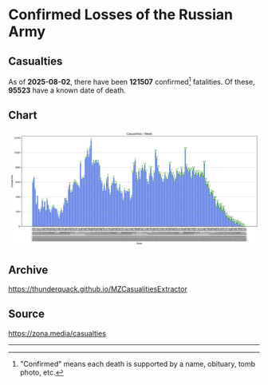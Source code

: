 
# Confirmed Losses of the Russian Army

## Casualties

As of **2025-08-02**, there have been **121507** confirmed[^1] fatalities.
Of these, **95523** have a known date of death.

## Chart

![7-Day Intervals Bar Chart](./docs/7days.svg)

## Archive

https://thunderquack.github.io/MZCasualitiesExtractor

## Source

https://zona.media/casualties

---

[^1]: "Confirmed" means each death is supported by a name, obituary, tomb photo, etc.
